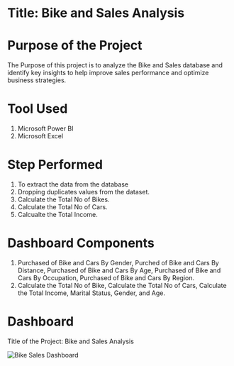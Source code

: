 # Title: Bike and Sales Analysis
# Purpose of the Project
The Purpose of this project is to analyze the Bike and Sales database and identify key insights to help improve sales performance and optimize business strategies.
# Tool Used
1. Microsoft Power BI
2. Microsoft Excel
# Step Performed
1. To extract the data from the database
2. Dropping duplicates values from the dataset.
3. Calculate the Total No of Bikes.
4. Calculate the Total No of Cars.
5. Calcualte the Total Income.
# Dashboard Components
1. Purchased of Bike and Cars By Gender, Purched of Bike and Cars By Distance, Purchased of Bike and Cars By Age, Purchased of Bike and Cars By Occupation, Purchased of Bike and Cars By Region.
2. Calculate the Total No of Bike, Calculate the Total No of Cars, Calculate the Total Income, Marital Status, Gender, and Age.
# Dashboard
Title of the Project: Bike and Sales Analysis

![Bike Sales Dashboard](https://github.com/NareshBhokre/Bike-and-Sales-Analysis/assets/145337969/99965488-98f3-47f6-8fa4-561d2ae016e7)
